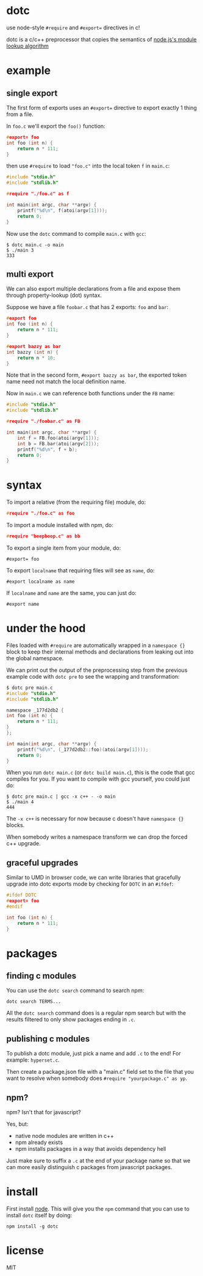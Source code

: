 # dotc

use node-style `#require` and `#export=` directives in c!

dotc is a c/c++ preprocessor that copies the semantics of
[node.js's module lookup algorithm](http://nodejs.org/docs/latest/api/modules.html#modules_modules)

# example

## single export

The first form of exports uses an `#export=` directive to export exactly 1
thing from a file.

In `foo.c` we'll export the `foo()` function:

``` c
#export= foo
int foo (int n) {
    return n * 111;
}
```

then use `#require` to load `"foo.c"` into the local token `f` in `main.c`:

``` c
#include "stdio.h"
#include "stdlib.h"

#require "./foo.c" as f

int main(int argc, char **argv) {
    printf("%d\n", f(atoi(argv[1])));
    return 0;
}
```

Now use the `dotc` command to compile `main.c` with `gcc`:

```
$ dotc main.c -o main
$ ./main 3
333
```

## multi export

We can also export multiple declarations from a file and expose them through
property-lookup (dot) syntax.

Suppose we have a file `foobar.c` that has 2 exports: `foo` and `bar`:

``` c
#export foo
int foo (int n) {
    return n * 111;
}

#export bazzy as bar
int bazzy (int n) {
    return n * 10;
}
```

Note that in the second form, `#export bazzy as bar`, the exported token name
need not match the local definition name.

Now in `main.c` we can reference both functions under the `FB` name:

``` c
#include "stdio.h"
#include "stdlib.h"

#require "./foobar.c" as FB

int main(int argc, char **argv) {
    int f = FB.foo(atoi(argv[1]));
    int b = FB.bar(atoi(argv[2]));
    printf("%d\n", f + b);
    return 0;
}
```

# syntax

To import a relative (from the requiring file) module, do:

``` c
#require "./foo.c" as foo
```

To import a module installed with npm, do:

``` c
#require "beepboop.c" as bb
```

To export a single item from your module, do:

```
#export= foo
```

To export `localname` that requiring files will see as `name`, do:

```
#export localname as name
```

If `localname` and `name` are the same, you can just do:

```
#export name
```

# under the hood

Files loaded with `#require` are automatically wrapped in a `namespace {}` block
to keep their internal methods and declarations from leaking out into the global
namespace.

We can print out the output of the preprocessing step from the previous example
code with `dotc pre` to see the wrapping and transformation:

``` c
$ dotc pre main.c
#include "stdio.h"
#include "stdlib.h"

namespace _177d2db2 {
int foo (int n) {
    return n * 111;
}
};

int main(int argc, char **argv) {
    printf("%d\n", (_177d2db2::foo)(atoi(argv[1])));
    return 0;
}
```

When you run `dotc main.c` (or `dotc build main.c`), this is the code that gcc
compiles for you. If you want to compile with gcc yourself, you could just do:

```
$ dotc pre main.c | gcc -x c++ - -o main
$ ./main 4
444
```

The `-x c++` is necessary for now because c doesn't have `namespace {}` blocks.

When somebody writes a namespace transform we can drop the forced c++ upgrade.

## graceful upgrades 

Similar to UMD in browser code, we can write libraries that gracefully upgrade
into dotc exports mode by checking for `DOTC` in an `#ifdef`:

``` c
#ifdef DOTC
#export= foo
#endif

int foo (int n) {
    return n * 111;
}
```

# packages

## finding c modules

You can use the `dotc search` command to search npm:

```
dotc search TERMS...
```

All the `dotc search` command does is a regular npm search but with the results
filtered to only show packages ending in `.c`.

## publishing c modules

To publish a dotc module, just pick a name and add `.c` to the end!
For example: `hyperset.c`.

Then create a package.json file with a "main.c" field set to the file that you
want to resolve when somebody does `#require "yourpackage.c" as yp`.

## npm?

npm? Isn't that for javascript?

Yes, but:

* native node modules are written in c++
* npm already exists
* npm installs packages in a way that avoids dependency hell

Just make sure to suffix a `.c` at the end of your package name so that we can
more easily distinguish c packages from javascript packages.

# install

First install [node](http://nodejs.org). This will give you the `npm` command
that you can use to install `dotc` itself by doing:

```
npm install -g dotc
```
# license

MIT
